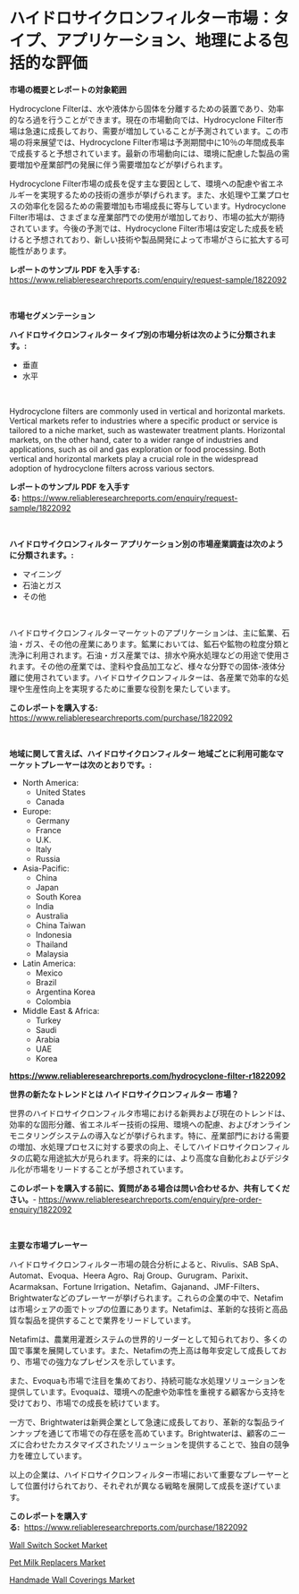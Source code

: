 <p><h1>ハイドロサイクロンフィルター市場：タイプ、アプリケーション、地理による包括的な評価</h1></p><p><strong>市場の概要とレポートの対象範囲</strong></p>
<p><p>Hydrocyclone Filterは、水や液体から固体を分離するための装置であり、効率的なろ過を行うことができます。現在の市場動向では、Hydrocyclone Filter市場は急速に成長しており、需要が増加していることが予測されています。この市場の将来展望では、Hydrocyclone Filter市場は予測期間中に10％の年間成長率で成長すると予想されています。最新の市場動向には、環境に配慮した製品の需要増加や産業部門の発展に伴う需要増加などが挙げられます。</p><p>Hydrocyclone Filter市場の成長を促す主な要因として、環境への配慮や省エネルギーを実現するための技術の進歩が挙げられます。また、水処理や工業プロセスの効率化を図るための需要増加も市場成長に寄与しています。Hydrocyclone Filter市場は、さまざまな産業部門での使用が増加しており、市場の拡大が期待されています。今後の予測では、Hydrocyclone Filter市場は安定した成長を続けると予想されており、新しい技術や製品開発によって市場がさらに拡大する可能性があります。</p></p>
<p><strong>レポートのサンプル PDF を入手する:</strong> <a href="https://www.reliableresearchreports.com/enquiry/request-sample/1822092">https://www.reliableresearchreports.com/enquiry/request-sample/1822092</a></p>
<p>&nbsp;</p>
<p><strong>市場セグメンテーション</strong></p>
<p><strong>ハイドロサイクロンフィルター タイプ別の市場分析は次のように分類されます。:</strong></p>
<p><ul><li>垂直</li><li>水平</li></ul></p>
<p>&nbsp;</p>
<p><p>Hydrocyclone filters are commonly used in vertical and horizontal markets. Vertical markets refer to industries where a specific product or service is tailored to a niche market, such as wastewater treatment plants. Horizontal markets, on the other hand, cater to a wider range of industries and applications, such as oil and gas exploration or food processing. Both vertical and horizontal markets play a crucial role in the widespread adoption of hydrocyclone filters across various sectors.</p></p>
<p><strong>レポートのサンプル PDF を入手する:</strong>&nbsp;<a href="https://www.reliableresearchreports.com/enquiry/request-sample/1822092">https://www.reliableresearchreports.com/enquiry/request-sample/1822092</a></p>
<p>&nbsp;</p>
<p><strong> ハイドロサイクロンフィルター アプリケーション別の市場産業調査は次のように分類されます。:</strong></p>
<p><ul><li>マイニング</li><li>石油とガス</li><li>その他</li></ul></p>
<p>&nbsp;</p>
<p><p>ハイドロサイクロンフィルターマーケットのアプリケーションは、主に鉱業、石油・ガス、その他の産業にあります。鉱業においては、鉱石や鉱物の粒度分類と洗浄に利用されます。石油・ガス産業では、排水や廃水処理などの用途で使用されます。その他の産業では、塗料や食品加工など、様々な分野での固体-液体分離に使用されています。ハイドロサイクロンフィルターは、各産業で効率的な処理や生産性向上を実現するために重要な役割を果たしています。</p></p>
<p><strong>このレポートを購入する:</strong>&nbsp; <a href="https://www.reliableresearchreports.com/purchase/1822092">https://www.reliableresearchreports.com/purchase/1822092</a></p>
<p>&nbsp;</p>
<p><strong>地域に関して言えば、ハイドロサイクロンフィルター 地域ごとに利用可能なマーケットプレーヤーは次のとおりです。:</strong></p>
<p><ul>
    <li>
        North America:
        <ul>
            <li>United States</li>
            <li>Canada</li>
        </ul>
    </li>
    <li>
        Europe:
        <ul>
            <li>Germany</li>
            <li>France</li>
            <li>U.K.</li>
            <li>Italy</li>
            <li>Russia</li>
        </ul>
    </li>
    <li>
        Asia-Pacific:
        <ul>
            <li>China</li>
            <li>Japan</li>
            <li>South Korea</li>
            <li>India</li>
            <li>Australia</li>
            <li>China Taiwan</li>
            <li>Indonesia</li>
            <li>Thailand</li>
            <li>Malaysia</li>
        </ul>
    </li>
    <li>
        Latin America:
        <ul>
            <li>Mexico</li>
            <li>Brazil</li>
            <li>Argentina Korea</li>
            <li>Colombia</li>
        </ul>
    </li>
    <li>
        Middle East & Africa:
        <ul>
            <li>Turkey</li>
            <li>Saudi</li>
            <li>Arabia</li>
            <li>UAE</li>
            <li>Korea</li>
        </ul>
    </li>
    </ul></p>
<p><strong><a href="https://www.reliableresearchreports.com/hydrocyclone-filter-r1822092">https://www.reliableresearchreports.com/hydrocyclone-filter-r1822092</a></strong>&nbsp;</p>
<p><strong>世界の新たなトレンドとは ハイドロサイクロンフィルター 市場？</strong></p>
<p><p>世界のハイドロサイクロンフィルタ市場における新興および現在のトレンドは、効率的な固形分離、省エネルギー技術の採用、環境への配慮、およびオンラインモニタリングシステムの導入などが挙げられます。特に、産業部門における需要の増加、水処理プロセスに対する要求の向上、そしてハイドロサイクロンフィルタの広範な用途拡大が見られます。将来的には、より高度な自動化およびデジタル化が市場をリードすることが予想されています。</p></p>
<p><strong>このレポートを購入する前に、質問がある場合は問い合わせるか、共有してください。</strong>- <a href="https://www.reliableresearchreports.com/enquiry/pre-order-enquiry/1822092">https://www.reliableresearchreports.com/enquiry/pre-order-enquiry/1822092</a></p>
<p>&nbsp;</p>
<p><strong>主要な市場プレーヤー</strong></p>
<p><p>ハイドロサイクロンフィルター市場の競合分析によると、Rivulis、SAB SpA、Automat、Evoqua、Heera Agro、Raj Group、Gurugram、Parixit、Acarmaksan、Fortune Irrigation、Netafim、Gajanand、JMF-Filters、Brightwaterなどのプレーヤーが挙げられます。これらの企業の中で、Netafimは市場シェアの面でトップの位置にあります。Netafimは、革新的な技術と高品質な製品を提供することで業界をリードしています。</p><p>Netafimは、農業用灌漑システムの世界的リーダーとして知られており、多くの国で事業を展開しています。また、Netafimの売上高は毎年安定して成長しており、市場での強力なプレゼンスを示しています。</p><p>また、Evoquaも市場で注目を集めており、持続可能な水処理ソリューションを提供しています。Evoquaは、環境への配慮や効率性を重視する顧客から支持を受けており、市場での成長を続けています。</p><p>一方で、Brightwaterは新興企業として急速に成長しており、革新的な製品ラインナップを通じて市場での存在感を高めています。Brightwaterは、顧客のニーズに合わせたカスタマイズされたソリューションを提供することで、独自の競争力を確立しています。</p><p>以上の企業は、ハイドロサイクロンフィルター市場において重要なプレーヤーとして位置付けられており、それぞれが異なる戦略を展開して成長を遂げています。</p></p>
<p><strong>このレポートを購入する:</strong>&nbsp;&nbsp;<a href="https://www.reliableresearchreports.com/purchase/1822092">https://www.reliableresearchreports.com/purchase/1822092</a></p>
<p><p><a href="https://www.linkedin.com/pulse/analyzing-wall-switch-socket-market-global-industry-perspective-qjzqf?trackingId=U3OSGCtRKS2Dlc6TymCafw%3D%3D">Wall Switch Socket Market</a></p><p><a href="https://www.linkedin.com/pulse/pet-milk-replacers-market-size-trends-complete-industry-overview-dgu1e?trackingId=c12PZbg9mh6HFJc6Hv0FHw%3D%3D">Pet Milk Replacers Market</a></p><p><a href="https://www.linkedin.com/pulse/handmade-wall-coverings-market-insight-trends-growth-forecasted-bfrae?trackingId=ItgbVvXq8WpuQ0PJIoS%2FjA%3D%3D">Handmade Wall Coverings Market</a></p></p>